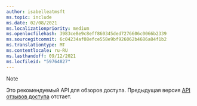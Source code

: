 ```yaml
---
author: isabelleatmsft
ms.topic: include
ms.date: 02/08/2021
ms.localizationpriority: medium
ms.openlocfilehash: 3983ce8e9c8eff860345ded7276606c0066b2339
ms.sourcegitcommit: 6c04234af08efce558e9bf926062b4686a84f1b2
ms.translationtype: MT
ms.contentlocale: ru-RU
ms.lasthandoff: 09/12/2021
ms.locfileid: "59764827"
---
```

<!-- markdownlint-disable MD041-->

>[!NOTE]
>Это рекомендуемый API для обзоров доступа. Предыдущая версия [API отзывов доступа](/graph/api/resources/accessreviews-root?view=graph-rest-beta&preserve-view=true) отстает.
